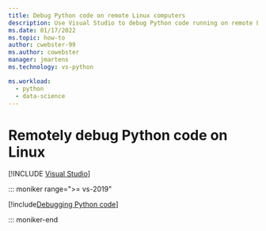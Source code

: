 ```yaml
---
title: Debug Python code on remote Linux computers
description: Use Visual Studio to debug Python code running on remote Linux computers, including necessary configuration steps, security, and troubleshooting.
ms.date: 01/17/2022
ms.topic: how-to
author: cwebster-99
ms.author: cowebster
manager: jmartens
ms.technology: vs-python

ms.workload:
  - python
  - data-science
---
```

# Remotely debug Python code on Linux

 [!INCLUDE [Visual Studio](~/includes/applies-to-version/vs-windows-only.md)]

::: moniker range=">= vs-2019"

[!include[Debugging Python code](includes/vs-2019/remote-debugging-python-code.md)]

::: moniker-end
